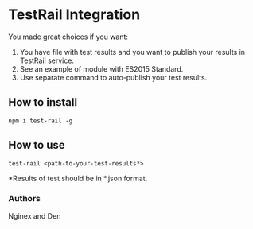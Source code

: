 # TestRail Integration
You made great choices if you want: 
1. You have file with test results and you want to publish your results in TestRail service.
2. See an example of module with ES2015 Standard.
3. Use separate command to auto-publish your test results.

## How to install
```
npm i test-rail -g
```

## How to use
```
test-rail <path-to-your-test-results*>
```

*Results of test should be in *.json format.

### Authors
Nginex and Den